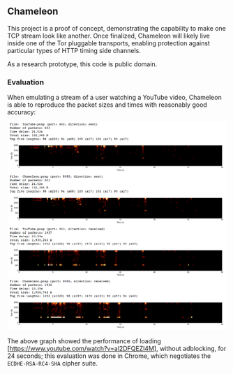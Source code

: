 ## Chameleon

This project is a proof of concept, demonstrating the capability to make one
TCP stream look like another. Once finalized, Chameleon will likely live inside
one of the Tor pluggable transports, enabling protection against particular
types of HTTP timing side channels.

As a research prototype, this code is public domain.

### Evaluation

When emulating a stream of a user watching a YouTube video, Chameleon is able
to reproduce the packet sizes and times with reasonably good accuracy:

![Performance graph of Chameleon versus native YouTube](https://raw.githubusercontent.com/fatlotus/chameleon/master/Evaluation.png)

The above graph showed the performance of loading [https://www.youtube.com/watch?v=al2DFQEZl4M], without adblocking, for 24 seconds; this evaluation was done in Chrome, which negotiates the `ECDHE-RSA-RC4-SHA` cipher suite.